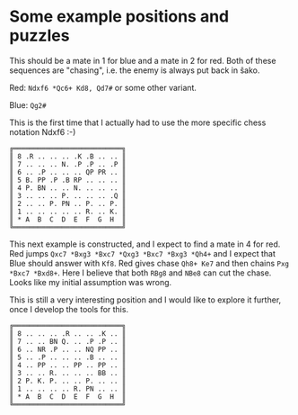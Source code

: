 # Some example positions and puzzles

This should be a mate in 1 for blue and a mate in 2 for red.
Both of these sequences are "chasing", i.e. the enemy is always put back in ŝako.

Red: `Ndxf6 *Qc6+ Kd8, Qd7#` or some other variant.

Blue: `Qg2#`

This is the first time that I actually had to use the more specific chess notation Ndxf6 :-)

    ╔═══════════════════════════╗
    ║ 8 .R .. .. .. .K .B .. .. ║
    ║ 7 .. .. .. N. .P .P .. .P ║
    ║ 6 .. .P .. .. .. QP PR .. ║
    ║ 5 B. PP .P .B RP .. .. .. ║
    ║ 4 P. BN .. .. N. .. .. .. ║
    ║ 3 .. .. .. P. .. .. .. .Q ║
    ║ 2 .. .. P. PN .. P. .. P. ║
    ║ 1 .. .. .. .. .. R. .. K. ║
    ║ * A  B  C  D  E  F  G  H  ║
    ╚═══════════════════════════╝

This next example is constructed, and I expect to find a mate in 4 for red.
Red jumps `Qxc7 *Bxg3 *Bxc7 *Qxg3 *Bxc7 *Bxg3 *Qh4+` and I expect that
Blue should answer with `Kf8`. Red gives chase `Qh8+ Ke7` and then chains
`Pxg *Bxc7 *Bxd8+`. Here I believe that both `RBg8` and `NBe8` can cut the
chase. Looks like my initial assumption was wrong.

This is still a very interesting position and I would like to explore it
further, once I develop the tools for this.

    ╔═══════════════════════════╗
    ║ 8 .. .. .. .R .. .. .K .. ║
    ║ 7 .. .. BN Q. .. .P .P .. ║
    ║ 6 .. NR .P .. .. NQ PP .. ║
    ║ 5 .. .P .. .. .. .B .. .. ║
    ║ 4 .. PP .. .. PP .. PP .. ║
    ║ 3 .. .. R. .. .. .. BB .. ║
    ║ 2 P. K. P. .. .. P. .. .. ║
    ║ 1 .. .. .. .. R. PN .. .. ║
    ║ * A  B  C  D  E  F  G  H  ║
    ╚═══════════════════════════╝